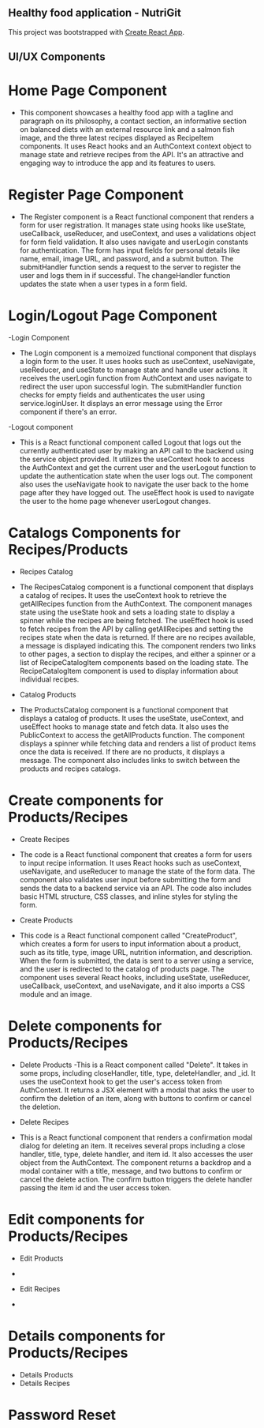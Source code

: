 ## Healthy food application - NutriGit

This project was bootstrapped with [Create React App](https://github.com/facebook/create-react-app).

## UI/UX Components
# Home Page Component
- This component showcases a healthy food app with a tagline and paragraph on its philosophy, a contact section, an informative section on balanced diets with an external resource link and a salmon fish image, and the three latest recipes displayed as RecipeItem components. It uses React hooks and an AuthContext context object to manage state and retrieve recipes from the API. It's an attractive and engaging way to introduce the app and its features to users.

# Register Page Component
- The Register component is a React functional component that renders a form for user registration. It manages state using hooks like useState, useCallback, useReducer, and useContext, and uses a validations object for form field validation. It also uses navigate and userLogin constants for authentication. The form has input fields for personal details like name, email, image URL, and password, and a submit button. The submitHandler function sends a request to the server to register the user and logs them in if successful. The changeHandler function updates the state when a user types in a form field.

# Login/Logout Page Component
-Login Component
- The Login component is a memoized functional component that displays a login form to the user. It uses hooks such as useContext, useNavigate, useReducer, and useState to manage state and handle user actions. It receives the userLogin function from AuthContext and uses navigate to redirect the user upon successful login. The submitHandler function checks for empty fields and authenticates the user using service.loginUser. It displays an error message using the Error component if there's an error.

-Logout component
- This is a React functional component called Logout that logs out the currently authenticated user by making an API call to the backend using the service object provided. It utilizes the useContext hook to access the AuthContext and get the current user and the userLogout function to update the authentication state when the user logs out. The component also uses the useNavigate hook to navigate the user back to the home page after they have logged out. The useEffect hook is used to navigate the user to the home page whenever userLogout changes.

# Catalogs Components for Recipes/Products
- Recipes Catalog
- The RecipesCatalog component is a functional component that displays a catalog of recipes. It uses the useContext hook to retrieve the getAllRecipes function from the AuthContext. The component manages state using the useState hook and sets a loading state to display a spinner while the recipes are being fetched.
The useEffect hook is used to fetch recipes from the API by calling getAllRecipes and setting the recipes state when the data is returned. If there are no recipes available, a message is displayed indicating this.
The component renders two links to other pages, a section to display the recipes, and either a spinner or a list of RecipeCatalogItem components based on the loading state. The RecipeCatalogItem component is used to display information about individual recipes.

- Catalog Products
- The ProductsCatalog component is a functional component that displays a catalog of products. It uses the useState, useContext, and useEffect hooks to manage state and fetch data. It also uses the PublicContext to access the getAllProducts function. The component displays a spinner while fetching data and renders a list of product items once the data is received. If there are no products, it displays a message. The component also includes links to switch between the products and recipes catalogs.

# Create components for Products/Recipes
- Create Recipes
- The code is a React functional component that creates a form for users to input recipe information. It uses React hooks such as useContext, useNavigate, and useReducer to manage the state of the form data. The component also validates user input before submitting the form and sends the data to a backend service via an API. The code also includes basic HTML structure, CSS classes, and inline styles for styling the form.

- Create Products
- This code is a React functional component called "CreateProduct", which creates a form for users to input information about a product, such as its title, type, image URL, nutrition information, and description. When the form is submitted, the data is sent to a server using a service, and the user is redirected to the catalog of products page. The component uses several React hooks, including useState, useReducer, useCallback, useContext, and useNavigate, and it also imports a CSS module and an image.

# Delete components for Products/Recipes
- Delete Products
-This is a React component called "Delete". It takes in some props, including closeHandler, title, type, deleteHandler, and _id. It uses the useContext hook to get the user's access token from AuthContext. It returns a JSX element with a modal that asks the user to confirm the deletion of an item, along with buttons to confirm or cancel the deletion.

- Delete Recipes
- This is a React functional component that renders a confirmation modal dialog for deleting an item. It receives several props including a close handler, title, type, delete handler, and item id. It also accesses the user object from the AuthContext. The component returns a backdrop and a modal container with a title, message, and two buttons to confirm or cancel the delete action. The confirm button triggers the delete handler passing the item id and the user access token.

# Edit components for Products/Recipes
- Edit Products
- 

- Edit Recipes
-

# Details components for Products/Recipes
- Details Products
- Details Recipes

# Password Reset
